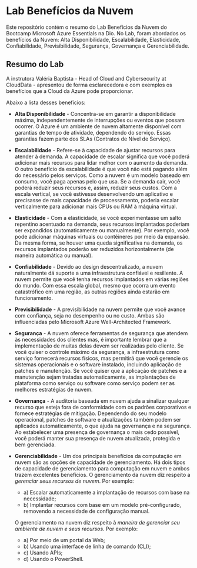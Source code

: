 # Lab Benefícios da Nuvem

Este repositório contém o resumo do Lab Benefícios da Nuvem do Bootcamp Microsoft Azure Essentials na Dio. No Lab, foram abordados os benefícios da Nuvem: Alta Disponibilidade, Escalabilidade, Elasticidade, Confiabilidade, Previsibilidade, Segurança, Governança e Gerenciabilidade.

## Resumo do Lab

A instrutora Valéria Baptista - Head of Cloud and Cybersecurity at CloudData - apresentou de forma esclarecedora e com exemplos os benefícios que a Cloud da Azure pode proporcionar.

Abaixo a lista desses benefícios:

- **Alta Disponibilidade** - Concentra-se em garantir a disponibilidade máxima, independentemente de interrupções ou eventos que possam ocorrer. O Azure é um ambiente de nuvem altamente disponível com garantias de tempo de atividade, dependendo do serviço. Essas garantias fazem parte dos SLAs (Contratos de Nível de Serviço).

- **Escalabilidade** - Refere-se à capacidade de ajustar recursos para atender à demanda. A capacidade de escalar significa que você poderá adicionar mais recursos para lidar melhor com o aumento da demanda. O outro benefício da escalabilidade é que você não está pagando além do necessário pelos serviços. Como a nuvem é um modelo baseado em consumo, você paga apenas pelo que usa. Se a demanda cair, você poderá reduzir seus recursos e, assim, reduzir seus custos. Com a escala vertical, se você estivesse desenvolvendo um aplicativo e precisasse de mais capacidade de processamento, poderia escalar verticalmente para adicionar mais CPUs ou RAM à máquina virtual. 

- **Elasticidade** - Com a elasticidade, se você experimentasse um salto repentino acentuado na demanda, seus recursos implantados poderiam ser expandidos (automaticamente ou manualmente). Por exemplo, você pode adicionar máquinas virtuais ou contêineres por meio da expansão. Da mesma forma, se houver uma queda significativa na demanda, os recursos implantados poderão ser reduzidos horizontalmente (de maneira automática ou manual).

- **Confiabilidade** - Devido ao design descentralizado, a nuvem naturalmente dá suporte a uma infraestrutura confiável e resiliente. A nuvem permite que você tenha recursos implantados em várias regiões do mundo. Com essa escala global, mesmo que ocorra um evento catastrófico em uma região, as outras regiões ainda estarão em funcionamento. 

- **Previsibilidade** - A previsibilidade na nuvem permite que você avance com confiança, seja no desempenho ou no custo. Ambas são influenciadas pelo Microsoft Azure Well-Architected Framework. 

- **Segurança** - A nuvem oferece ferramentas de segurança que atendem às necessidades dos clientes mas, é importante lembrar que a implementação de muitas delas devem ser realizadas pelo cliente. Se você quiser o controle máximo da segurança, a infraestrutura como serviço fornecerá recursos físicos, mas permitirá que você gerencie os sistemas operacionais e o software instalado, incluindo aplicação de patches e manutenção. Se você quiser que a aplicação de patches e a manutenção sejam tratadas automaticamente, as implantações de plataforma como serviço ou software como serviço podem ser as melhores estratégias de nuvem.

- **Governança** - A auditoria baseada em nuvem ajuda a sinalizar qualquer recurso que esteja fora de conformidade com os padrões corporativos e fornece estratégias de mitigação. Dependendo do seu modelo operacional, patches de software e atualizações também podem ser aplicados automaticamente, o que ajuda na governança e na segurança. Ao estabelecer uma presença de governança o mais cedo possível, você poderá manter sua presença de nuvem atualizada, protegida e bem gerenciada.

- **Gerenciabilidade** - Um dos principais benefícios da computação em nuvem são as opções de capacidade de gerenciamento. Há dois tipos de capacidade de gerenciamento para computação em nuvem e ambos trazem excelentes benefícios.
O gerenciamento da nuvem diz respeito a _gerenciar seus recursos de nuvem_. Por exemplo:
  - a) Escalar automaticamente a implantação de recursos com base na necessidade;
  - b) Implantar recursos com base em um modelo pré-configurado, removendo a necessidade de configuração manual.
  
  O gerenciamento na nuvem diz respeito à _maneira de gerenciar seu ambiente de nuvem e seus recursos_. Por exemplo:
  - a) Por meio de um portal da Web;
  - b) Usando uma interface de linha de comando (CLI);
  - c) Usando APIs;
  - d) Usando o PowerShell.